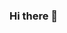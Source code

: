 ### Hi there 👋

<!--
**prabsshrestha/prabsshrestha** is a ✨ _special_ ✨ repository because its `README.md` (this file) appears on your GitHub profile.

![Snake gif](https://github.com/prabsshrestha/prabsshrestha/blob/main/output/github-contribution-grid-snake.gif)

Here are some ideas to get you started:

- 🔭 I’m currently working on ...
- 🌱 I’m currently learning ...
- 👯 I’m looking to collaborate on ...
- 🤔 I’m looking for help with ...
- 💬 Ask me about ...
- 📫 How to reach me: ...
- 😄 Pronouns: ...
- ⚡ Fun fact: ...
-->
